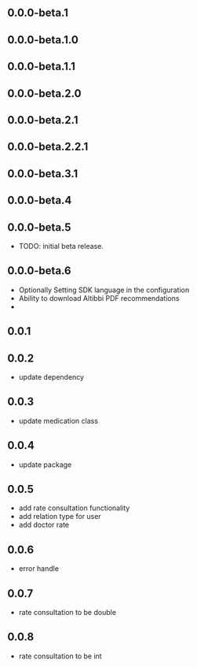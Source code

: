 ## 0.0.0-beta.1
## 0.0.0-beta.1.0
## 0.0.0-beta.1.1
## 0.0.0-beta.2.0
## 0.0.0-beta.2.1
## 0.0.0-beta.2.2.1
## 0.0.0-beta.3.1
## 0.0.0-beta.4
## 0.0.0-beta.5
* TODO: initial beta release.

## 0.0.0-beta.6
* Optionally Setting SDK language in the configuration
* Ability to download Altibbi PDF recommendations
*
## 0.0.1
## 0.0.2
* update dependency 

## 0.0.3
* update medication class

## 0.0.4
* update package

## 0.0.5
* add rate consultation functionality 
* add relation type for user 
* add doctor rate 

## 0.0.6
* error handle

## 0.0.7
* rate consultation to be double 

## 0.0.8
* rate consultation to be int 
